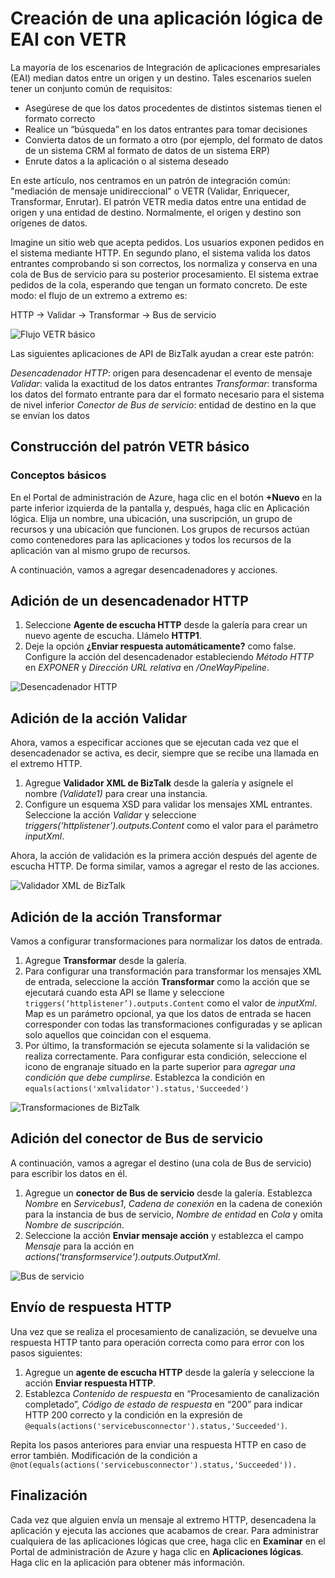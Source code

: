 <properties 
   pageTitle="Creación de una aplicación lógica de EAI con VETR" 
   description="Este tema trata las características Validar, Codificar y Transformar de los servicios XML de BizTalk." 
   services="app-service\logic" 
   documentationCenter=".net,nodejs,java" 
   authors="rajeshramabathiran" 
   manager="dwrede" 
   editor=""/>

<tags
   ms.service="app-service-logic"
   ms.devlang="multiple"
   ms.topic="get-started-article"
   ms.tgt_pltfrm="na"
   ms.workload="integration" 
   ms.date="06/24/2015"
   ms.author="rajram"/>


# Creación de una aplicación lógica de EAI con VETR

La mayoría de los escenarios de Integración de aplicaciones empresariales (EAI) median datos entre un origen y un destino. Tales escenarios suelen tener un conjunto común de requisitos:

- Asegúrese de que los datos procedentes de distintos sistemas tienen el formato correcto
- Realice un “búsqueda” en los datos entrantes para tomar decisiones
- Convierta datos de un formato a otro (por ejemplo, del formato de datos de un sistema CRM al formato de datos de un sistema ERP)
- Enrute datos a la aplicación o al sistema deseado

En este artículo, nos centramos en un patrón de integración común: "mediación de mensaje unidireccional" o VETR (Validar, Enriquecer, Transformar, Enrutar). El patrón VETR media datos entre una entidad de origen y una entidad de destino. Normalmente, el origen y destino son orígenes de datos.

Imagine un sitio web que acepta pedidos. Los usuarios exponen pedidos en el sistema mediante HTTP. En segundo plano, el sistema valida los datos entrantes comprobando si son correctos, los normaliza y conserva en una cola de Bus de servicio para su posterior procesamiento. El sistema extrae pedidos de la cola, esperando que tengan un formato concreto. De este modo: el flujo de un extremo a extremo es:

HTTP -> Validar -> Transformar -> Bus de servicio

![Flujo VETR básico][1]

Las siguientes aplicaciones de API de BizTalk ayudan a crear este patrón:

*Desencadenador HTTP*: origen para desencadenar el evento de mensaje *Validar*: valida la exactitud de los datos entrantes *Transformar*: transforma los datos del formato entrante para dar el formato necesario para el sistema de nivel inferior *Conector de Bus de servicio*: entidad de destino en la que se envían los datos


## Construcción del patrón VETR básico
### Conceptos básicos

En el Portal de administración de Azure, haga clic en el botón **+Nuevo** en la parte inferior izquierda de la pantalla y, después, haga clic en Aplicación lógica. Elija un nombre, una ubicación, una suscripción, un grupo de recursos y una ubicación que funcionen. Los grupos de recursos actúan como contenedores para las aplicaciones y todos los recursos de la aplicación van al mismo grupo de recursos.

A continuación, vamos a agregar desencadenadores y acciones.


## Adición de un desencadenador HTTP

1. Seleccione **Agente de escucha HTTP** desde la galería para crear un nuevo agente de escucha. Llámelo **HTTP1**.
2. Deje la opción **¿Enviar respuesta automáticamente?** como false. Configure la acción del desencadenador estableciendo _Método HTTP_ en _EXPONER_ y _Dirección URL relativa_ en _/OneWayPipeline_.

![Desencadenador HTTP][2]


## Adición de la acción Validar

Ahora, vamos a especificar acciones que se ejecutan cada vez que el desencadenador se activa, es decir, siempre que se recibe una llamada en el extremo HTTP.

1. Agregue **Validador XML de BizTalk** desde la galería y asígnele el nombre _(Validate1)_ para crear una instancia.
2. Configure un esquema XSD para validar los mensajes XML entrantes. Seleccione la acción _Validar_ y seleccione _triggers(‘httplistener’).outputs.Content_ como el valor para el parámetro _inputXml_.

Ahora, la acción de validación es la primera acción después del agente de escucha HTTP. De forma similar, vamos a agregar el resto de las acciones.

![Validador XML de BizTalk][3]


## Adición de la acción Transformar
Vamos a configurar transformaciones para normalizar los datos de entrada.

1. Agregue **Transformar** desde la galería. 
2. Para configurar una transformación para transformar los mensajes XML de entrada, seleccione la acción **Transformar** como la acción que se ejecutará cuando esta API se llame y seleccione ```triggers(‘httplistener’).outputs.Content``` como el valor de _inputXml_. Map es un parámetro opcional, ya que los datos de entrada se hacen corresponder con todas las transformaciones configuradas y se aplican solo aquellos que coincidan con el esquema.
3. Por último, la transformación se ejecuta solamente si la validación se realiza correctamente. Para configurar esta condición, seleccione el icono de engranaje situado en la parte superior para _agregar una condición que debe cumplirse_. Establezca la condición en ```equals(actions('xmlvalidator').status,'Succeeded')```


![Transformaciones de BizTalk][4]


## Adición del conector de Bus de servicio
A continuación, vamos a agregar el destino (una cola de Bus de servicio) para escribir los datos en él.

1. Agregue un **conector de Bus de servicio** desde la galería. Establezca _Nombre_ en _Servicebus1_, _Cadena de conexión_ en la cadena de conexión para la instancia de bus de servicio, _Nombre de entidad_ en _Cola_ y omita _Nombre de suscripción_. 
2. Seleccione la acción **Enviar mensaje acción** y establezca el campo _Mensaje_ para la acción en _actions('transformservice').outputs.OutputXml_.

![Bus de servicio][5]


## Envío de respuesta HTTP
Una vez que se realiza el procesamiento de canalización, se devuelve una respuesta HTTP tanto para operación correcta como para error con los pasos siguientes:

1. Agregue un **agente de escucha HTTP** desde la galería y seleccione la acción **Enviar respuesta HTTP**.
2. Establezca _Contenido de respuesta_ en “Procesamiento de canalización completado”, _Código de estado de respuesta_ en “200” para indicar HTTP 200 correcto y la condición en la expresión de ```@equals(actions('servicebusconnector').status,'Succeeded')```.
	
Repita los pasos anteriores para enviar una respuesta HTTP en caso de error también. Modificación de la condición a ```@not(equals(actions('servicebusconnector').status,'Succeeded')).```


## Finalización
Cada vez que alguien envía un mensaje al extremo HTTP, desencadena la aplicación y ejecuta las acciones que acabamos de crear. Para administrar cualquiera de las aplicaciones lógicas que cree, haga clic en **Examinar** en el Portal de administración de Azure y haga clic en **Aplicaciones lógicas**. Haga clic en la aplicación para obtener más información.


<!--image references -->
[1]: ./media/app-service-logic-create-EAI-logic-app-using-VETR/BasicVETR.PNG
[2]: ./media/app-service-logic-create-EAI-logic-app-using-VETR/HTTPListener.PNG
[3]: ./media/app-service-logic-create-EAI-logic-app-using-VETR/BizTalkXMLValidator.PNG
[4]: ./media/app-service-logic-create-EAI-logic-app-using-VETR/BizTalkTransforms.PNG
[5]: ./media/app-service-logic-create-EAI-logic-app-using-VETR/AzureServiceBus.PNG

 

<!---HONumber=August15_HO6-->